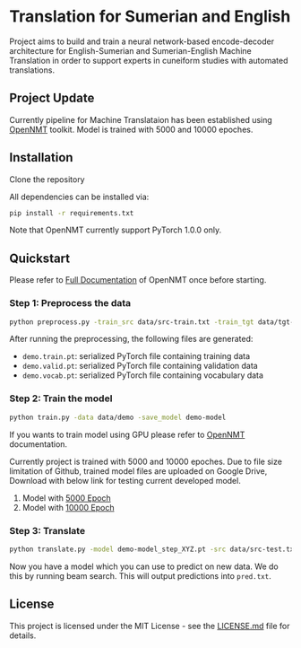 # Translation for Sumerian and English
Project aims to build and train a neural network-based encode-decoder architecture for English-Sumerian and Sumerian-English Machine Translation in order to support experts in cuneiform studies with automated translations.

## Project Update 
Currently pipeline for Machine Translataion has been established using [OpenNMT](http://opennmt.net/) toolkit. Model is trained with 5000 and 10000 epoches.

## Installation
Clone the repository

All dependencies can be installed via:

```bash
pip install -r requirements.txt
```

Note that OpenNMT currently support PyTorch 1.0.0 only.

## Quickstart
Please refer to [Full Documentation](http://opennmt.net/OpenNMT-py/) of OpenNMT once before starting.


### Step 1: Preprocess the data

```bash
python preprocess.py -train_src data/src-train.txt -train_tgt data/tgt-train.txt -valid_src data/src-val.txt -valid_tgt data/tgt-val.txt -save_data data/demo
```


After running the preprocessing, the following files are generated:

* `demo.train.pt`: serialized PyTorch file containing training data
* `demo.valid.pt`: serialized PyTorch file containing validation data
* `demo.vocab.pt`: serialized PyTorch file containing vocabulary data


### Step 2: Train the model

```bash
python train.py -data data/demo -save_model demo-model
```

If you wants to train model using GPU please refer to [OpenNMT](http://opennmt.net/OpenNMT-py/) documentation.

Currently project is trained with 5000 and 10000 epoches. Due to file size limitation of Github, trained model files are uploaded on Google Drive, Download with below link for testing current developed model.
1. Model with [5000 Epoch](https://drive.google.com/file/d/1DX65_Z-T5gItVOsyCZCoyDgZtNhduTHF/view?usp=sharing)
2. Model with [10000 Epoch](https://drive.google.com/file/d/1CVVzcF1HkChQnC0E2nVHSe-nQyqZB8XE/view?usp=sharing)

### Step 3: Translate

```bash
python translate.py -model demo-model_step_XYZ.pt -src data/src-test.txt -output pred.txt -replace_unk -verbose
```

Now you have a model which you can use to predict on new data. We do this by running beam search. This will output predictions into `pred.txt`.

## License
This project is licensed under the MIT License - see the [LICENSE.md](https://github.com/cdli-gh/Machine-Translation/blob/master/LICENSE.md) file for details.

